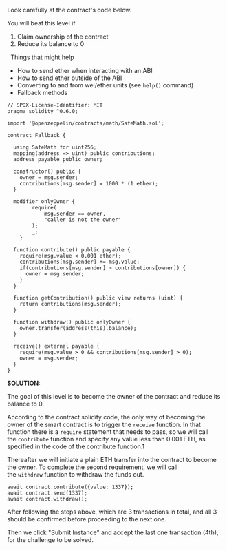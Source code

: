 Look carefully at the contract's code below.

You will beat this level if

1.  Claim ownership of the contract
2.  Reduce its balance to 0

  Things that might help

-   How to send ether when interacting with an ABI
-   How to send ether outside of the ABI
-   Converting to and from wei/ether units (see `help()` command)
-   Fallback methods

```
// SPDX-License-Identifier: MIT
pragma solidity ^0.6.0;

import '@openzeppelin/contracts/math/SafeMath.sol';

contract Fallback {

  using SafeMath for uint256;
  mapping(address => uint) public contributions;
  address payable public owner;

  constructor() public {
    owner = msg.sender;
    contributions[msg.sender] = 1000 * (1 ether);
  }

  modifier onlyOwner {
        require(
            msg.sender == owner,
            "caller is not the owner"
        );
        _;
    }

  function contribute() public payable {
    require(msg.value < 0.001 ether);
    contributions[msg.sender] += msg.value;
    if(contributions[msg.sender] > contributions[owner]) {
      owner = msg.sender;
    }
  }

  function getContribution() public view returns (uint) {
    return contributions[msg.sender];
  }

  function withdraw() public onlyOwner {
    owner.transfer(address(this).balance);
  }

  receive() external payable {
    require(msg.value > 0 && contributions[msg.sender] > 0);
    owner = msg.sender;
  }
}
```




**SOLUTION:**

The goal of this level is to become the owner of the contract and reduce its balance to 0.

According to the contract solidity code, the only way of becoming the owner of the smart contract is to trigger the `receive` function. In that function there is a `require` statement that needs to pass, so we will call the `contribute` function and specify any value less than 0.001 ETH, as specified in the code of the contribute function.1

Thereafter we will initiate a plain ETH transfer into the contract to become the owner. To complete the second requirement, we will call the `withdraw` function to withdraw the funds out.

```
await contract.contribute({value: 1337});
await contract.send(1337);
await contract.withdraw();
```

After following the steps above, which are 3 transactions in total, and all 3 should be confirmed before proceeding to the next one.

Then we click "Submit Instance" and accept the last one transaction (4th), for the challenge to be solved.

